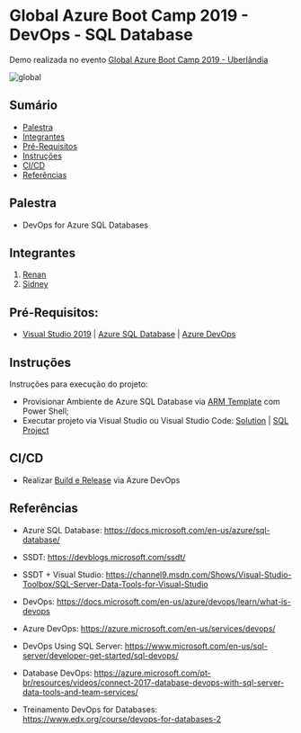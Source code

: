 # Global Azure Boot Camp 2019 - DevOps - SQL Database
Demo realizada no evento  [Global Azure Boot Camp 2019 - Uberlândia](http://bit.ly/bootcamp2019udia)

![global](https://github.com/sidneyocirqueira/gab2019-uberlandia-devops-sqldb/blob/master/img/logo.jpg)

## Sumário
* [Palestra](#palestra)
* [Integrantes](#integrantes)
* [Pré-Requisitos](#prerequisitos)
* [Instruções](#instrucoes)
* [CI/CD](#ci/cd)
* [Referências](#referencias)

## Palestra
* DevOps for Azure SQL Databases  

## Integrantes
1. [Renan](https://github.com/renanlq) 
2. [Sidney](https://github.com/sidneyocirqueira)

## Pré-Requisitos:
* [Visual Studio 2019](https://visualstudio.microsoft.com/vs/preview/) | [Azure SQL Database](https://azure.microsoft.com/en-us/services/sql-database/) | [Azure DevOps](https://azure.microsoft.com/en-us/services/devops/)

## Instruções
Instruções para execução do projeto:
* Provisionar Ambiente de Azure SQL Database via [ARM Template](https://github.com/sidneyocirqueira/agb2019-uberlandia-devops-sqldb/tree/master/arm) com Power Shell;
* Executar projeto via Visual Studio ou Visual Studio Code: [Solution](https://github.com/sidneyocirqueira/gab2019-uberlandia-devops-sqldb/blob/master/gab2019.sln) |  [SQL Project](https://github.com/sidneyocirqueira/gab2019-uberlandia-devops-sqldb/tree/master/src/gab.Database)

## CI/CD
* Realizar [Build e Release](https://docs.microsoft.com/en-us/azure/devops/pipelines/?view=azure-devops) via Azure DevOps

## Referências 
* Azure SQL Database: https://docs.microsoft.com/en-us/azure/sql-database/

* SSDT: https://devblogs.microsoft.com/ssdt/

* SSDT + Visual Studio: https://channel9.msdn.com/Shows/Visual-Studio-Toolbox/SQL-Server-Data-Tools-for-Visual-Studio

* DevOps: https://docs.microsoft.com/en-us/azure/devops/learn/what-is-devops

* Azure DevOps: https://azure.microsoft.com/en-us/services/devops/

* DevOps Using SQL Server: https://www.microsoft.com/en-us/sql-server/developer-get-started/sql-devops/

* Database DevOps: https://azure.microsoft.com/pt-br/resources/videos/connect-2017-database-devops-with-sql-server-data-tools-and-team-services/

* Treinamento DevOps for Databases: https://www.edx.org/course/devops-for-databases-2 
